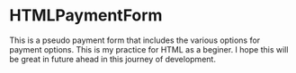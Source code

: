# HTMLPaymentForm
This is a pseudo payment form that includes the various options for payment options.
This is my practice for HTML as a beginer. I hope this will be great in future ahead in this journey of development.